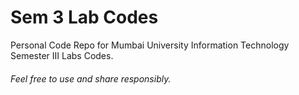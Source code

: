 # Sem 3 Lab Codes
Personal Code Repo for Mumbai University Information Technology Semester III Labs Codes.


###### Feel free to use and share responsibly. 
